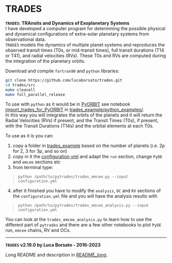 # TRADES
  

**`TRADES`: TRAnsits and Dynamics of Exoplanetary Systems**  
I have developed a computer program for determining 
the possible physical and dynamical configurations of extra-solar planetary 
systems from observational data.  
`TRADES` models the dynamics of multiple planet systems and
reproduces the observed transit times (T0s, or mid-transit times),
full transit durations (T14 or T41),
 and radial velocities (RVs).
These T0s and RVs are computed during the integration of the planetary orbits.  

Download and compile `fortran90` and `python` libraries:  

```bash
git clone https://github.com/lucaborsato/trades.git
cd trades/src
make cleanall
make full_parallel_release
```

To use with `python` as it would be in [PyORBIT](https://github.com/LucaMalavolta/PyORBIT) 
see notebook [import_trades_for_PyORBIT](trades_example/python_examples/import_trades_for_PyORBIT.ipynb) 
in [trades_example/python_examples/](trades_example/python_examples/).  
In this way you will integrates the orbits of the planets and it will return the Radial Velocities (RVs) if present, and the Transit Times (T0s), if present, with the Transit Durations (T14s) and the orbital elements at each T0s.  

To use as it is you can:  

1. copy a folder in [trades_example](trades_example) based on the number of planets (i.e. 2p for 2, 3 for 3p, and so on)  
2. copy in it the [configuration.yml](trades_example/configuration.yml) and adapt the `run` section, change `PyDE` and `emcee` sections etc  
3. from terminal type:  
  > `python /path/to/pytrades/trades_emcee.py --input configuration.yml`  
4. after it finished you have to modify the `analysis`, `OC` and `RV` sections of the `configuration.yml` file and you will have the analysis results with  
  > `python /path/to/pytrades/trades_emcee_analysis.py --input configuration.yml`  

You can look at the `trades_emcee_analysis.py` to learn how to use the different part of `pytrades` and there are a few other notebooks to plot `PyDE` run, `emcee` chains, RV and OCs.  

---
**`TRADES` v2.19.0 by Luca Borsato - 2016-2023**  

Long README and description in [README_long](README_long.md).
